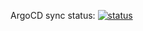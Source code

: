 ArgoCD sync status: [![status](https://argocd.yuha0.com/api/badge?name=bitcoin&revision=true)](https://argocd.yuha0.com/applications/bitcoin)
